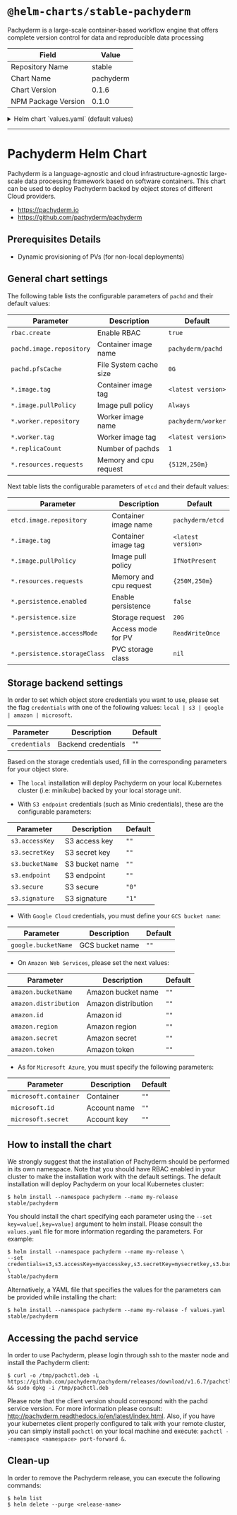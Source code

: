 # `@helm-charts/stable-pachyderm`

Pachyderm is a large-scale container-based workflow engine that offers complete version control for data and reproducible data processing

| Field               | Value     |
| ------------------- | --------- |
| Repository Name     | stable    |
| Chart Name          | pachyderm |
| Chart Version       | 0.1.6     |
| NPM Package Version | 0.1.0     |

<details>

<summary>Helm chart `values.yaml` (default values)</summary>

```yaml
---
rbac:
  # Specifies whether RBAC resources should be created
  create: true

## Set default credentials for object store
credentials: 'local'

## S3 endpoint (i.e: Minio server) credentials
s3:
  accessKey: ''
  secretKey: ''
  bucketName: ''
  ## The endpoint should be something like: <mydomain>.<subdomain>:<port>
  endpoint: ''
  ## For 'true' set the value to 1
  secure: '0'
  ## For 'S3v2' signature, set the value to 1. For 'S3v4', set this value to 0
  signature: '1'

## Google Cloud credentials
google:
  bucketName: ''

## Amazon Web Services credentials
amazon:
  bucketName: ''
  ## The distribution parameter is often an empty string
  distribution: ''
  id: ''
  region: ''
  secret: ''
  token: ''

## Microsoft Azure credentials
microsoft:
  container: ''
  id: ''
  secret: ''

## Set default image settings, resource requests and number of replicas of pachd
pachd:
  replicaCount: 1
  ## Size of pachd's in-memory cache for PFS files. Size is specified in bytes, with allowed SI suffixes (M, K, G, Mi, Ki, Gi, etc).
  pfsCache: 0G
  ## For available images please check: https://hub.docker.com/r/pachyderm/pachd/tags/
  image:
    repository: pachyderm/pachd
    tag: 1.7.0
    pullPolicy: Always
  worker:
    repository: pachyderm/worker
    tag: 1.7.0
  resources:
    ## For non-local deployments, 1 cpu and 2G of memory requests are recommended
    requests:
      cpu: 250m
      memory: 512M

## Set default image settings and persistence settings of etcd
etcd:
  ## For available images please check: https://hub.docker.com/r/pachyderm/etcd/tags
  image:
    repository: pachyderm/etcd
    tag: v3.2.7
    pullPolicy: IfNotPresent
    ## Enable persistence using Persistent Volume Claims
    ## ref: http://kubernetes.io/docs/user-guide/persistent-volumes/
  persistence:
    enabled: false
    ## etcd data Persistent Volume Storage Class
    ## If defined, storageClassName: <storageClass>
    ## If set to "-", storageClassName: "", which disables dynamic provisioning
    ## If undefined (the default) or set to null, no storageClassName spec is
    ## set, choosing the default provisioner. (gp2 on AWS, standard on
    ## GKE, AWS & OpenStack)
    # storageClass: "-"
    ## Set default PVC size
    size: 20G
    ## Set default PVC access mode: https://kubernetes.io/docs/concepts/storage/persistent-volumes/#access-modes
    accessMode: ReadWriteOnce
  resources:
    ## For non-local deployments, 1 cpu and 2G of memory requests are recommended
    requests:
      cpu: 250m
      memory: 256M
```

</details>

---

# Pachyderm Helm Chart

Pachyderm is a language-agnostic and cloud infrastructure-agnostic large-scale data processing framework based on software containers. This chart can be used to deploy Pachyderm backed by object stores of different Cloud providers.

- https://pachyderm.io
- https://github.com/pachyderm/pachyderm

## Prerequisites Details

- Dynamic provisioning of PVs (for non-local deployments)

## General chart settings

The following table lists the configurable parameters of `pachd` and their default values:

| Parameter                | Description            | Default            |
| ------------------------ | ---------------------- | ------------------ |
| `rbac.create`            | Enable RBAC            | `true`             |
| `pachd.image.repository` | Container image name   | `pachyderm/pachd`  |
| `pachd.pfsCache`         | File System cache size | `0G`               |
| `*.image.tag`            | Container image tag    | `<latest version>` |
| `*.image.pullPolicy`     | Image pull policy      | `Always`           |
| `*.worker.repository`    | Worker image name      | `pachyderm/worker` |
| `*.worker.tag`           | Worker image tag       | `<latest version>` |
| `*.replicaCount`         | Number of pachds       | `1`                |
| `*.resources.requests`   | Memory and cpu request | `{512M,250m}`      |

Next table lists the configurable parameters of `etcd` and their default values:

| Parameter                    | Description            | Default            |
| ---------------------------- | ---------------------- | ------------------ |
| `etcd.image.repository`      | Container image name   | `pachyderm/etcd`   |
| `*.image.tag`                | Container image tag    | `<latest version>` |
| `*.image.pullPolicy`         | Image pull policy      | `IfNotPresent`     |
| `*.resources.requests`       | Memory and cpu request | `{250M,250m}`      |
| `*.persistence.enabled`      | Enable persistence     | `false`            |
| `*.persistence.size`         | Storage request        | `20G`              |
| `*.persistence.accessMode`   | Access mode for PV     | `ReadWriteOnce`    |
| `*.persistence.storageClass` | PVC storage class      | `nil`              |

## Storage backend settings

In order to set which object store credentials you want to use, please set the flag `credentials` with one of the following values: `local | s3 | google | amazon | microsoft`.

| Parameter     | Description         | Default |
| ------------- | ------------------- | ------- |
| `credentials` | Backend credentials | ""      |

Based on the storage credentials used, fill in the corresponding parameters for your object store.

- The `local` installation will deploy Pachyderm on your local Kubernetes cluster (i.e: minikube) backed by your local storage unit.

- With `S3 endpoint` credentials (such as Minio credentials), these are the configurable parameters:

| Parameter       | Description    | Default |
| --------------- | -------------- | ------- |
| `s3.accessKey`  | S3 access key  | `""`    |
| `s3.secretKey`  | S3 secret key  | `""`    |
| `s3.bucketName` | S3 bucket name | `""`    |
| `s3.endpoint`   | S3 endpoint    | `""`    |
| `s3.secure`     | S3 secure      | `"0"`   |
| `s3.signature`  | S3 signature   | `"1"`   |

- With `Google Cloud` credentials, you must define your `GCS bucket name`:

| Parameter           | Description     | Default |
| ------------------- | --------------- | ------- |
| `google.bucketName` | GCS bucket name | `""`    |

- On `Amazon Web Services`, please set the next values:

| Parameter             | Description         | Default |
| --------------------- | ------------------- | ------- |
| `amazon.bucketName`   | Amazon bucket name  | `""`    |
| `amazon.distribution` | Amazon distribution | `""`    |
| `amazon.id`           | Amazon id           | `""`    |
| `amazon.region`       | Amazon region       | `""`    |
| `amazon.secret`       | Amazon secret       | `""`    |
| `amazon.token`        | Amazon token        | `""`    |

- As for `Microsoft Azure`, you must specify the following parameters:

| Parameter             | Description  | Default |
| --------------------- | ------------ | ------- |
| `microsoft.container` | Container    | `""`    |
| `microsoft.id`        | Account name | `""`    |
| `microsoft.secret`    | Account key  | `""`    |

## How to install the chart

We strongly suggest that the installation of Pachyderm should be performed in its own namespace. Note that you should have RBAC enabled in your cluster to make the installation work with the default settings. The default installation will deploy Pachyderm on your local Kubernetes cluster:

```console
$ helm install --namespace pachyderm --name my-release stable/pachyderm
```

You should install the chart specifying each parameter using the `--set key=value[,key=value]` argument to helm install. Please consult the `values.yaml` file for more information regarding the parameters. For example:

```console
$ helm install --namespace pachyderm --name my-release \
--set credentials=s3,s3.accessKey=myaccesskey,s3.secretKey=mysecretkey,s3.bucketName=default_bucket,s3.endpoint=domain.subdomain:8080,etcd.persistence.enabled=true,etcd.persistence.accessMode=ReadWriteMany \
stable/pachyderm
```

Alternatively, a YAML file that specifies the values for the parameters can be provided while installing the chart:

```console
$ helm install --namespace pachyderm --name my-release -f values.yaml stable/pachyderm
```

## Accessing the pachd service

In order to use Pachyderm, please login through ssh to the master node and install the Pachyderm client:

```console
$ curl -o /tmp/pachctl.deb -L https://github.com/pachyderm/pachyderm/releases/download/v1.6.7/pachctl_1.6.7_amd64.deb && sudo dpkg -i /tmp/pachctl.deb
```

Please note that the client version should correspond with the pachd service version. For more information please consult: http://pachyderm.readthedocs.io/en/latest/index.html. Also, if you have your kubernetes client properly configured to talk with your remote cluster, you can simply install `pachctl` on your local machine and execute: `pachctl --namespace <namespace> port-forward &`.

## Clean-up

In order to remove the Pachyderm release, you can execute the following commands:

```console
$ helm list
$ helm delete --purge <release-name>
```
